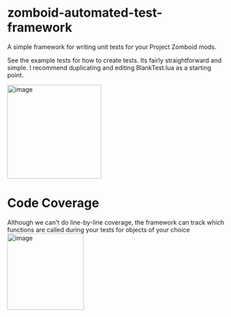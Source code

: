 # zomboid-automated-test-framework
A simple framework for writing unit tests for your Project Zomboid mods.

See the example tests for how to create tests. Its fairly straightforward and simple. I recommend duplicating and editing BlankTest.lua as a starting point.

<img width="216" alt="image" src="https://github.com/Notloc/zomboid-automated-test-framework/assets/23246298/19c0d7c0-7605-4530-b185-b6f88d51e0fa">

# Code Coverage
Although we can't do line-by-line coverage, the framework can track which functions are called during your tests for objects of your choice
<img width="176" alt="image" src="https://github.com/Notloc/zomboid-automated-test-framework/assets/23246298/d99296b6-da20-47b7-8ccb-c69ce7990bfa">
